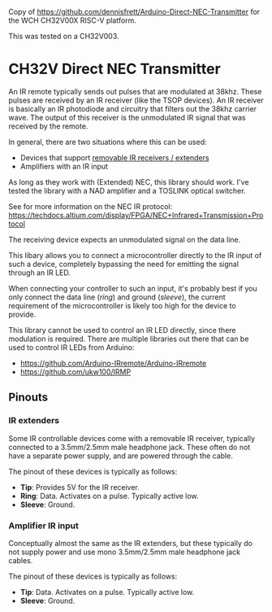 Copy of https://github.com/dennisfrett/Arduino-Direct-NEC-Transmitter for the WCH CH32V00X RISC-V platform.

This was tested on a CH32V003.

# CH32V Direct NEC Transmitter
An IR remote typically sends out pulses that are modulated at 38khz.
These pulses are received by an IR receiver (like the TSOP devices). 
An IR receiver is basically an IR photodiode and circuitry that filters out the 38khz carrier wave. The output of this receiver is the unmodulated IR signal that was received by the remote. 

In general, there are two situations where this can be used:
- Devices that support [removable IR receivers / extenders](https://www.google.com/search?q=3.5mm+ir+extender&source=lnms&tbm=isch)
- Amplifiers with an IR input

As long as they work with (Extended) NEC, this library should work. I've tested the library with a NAD amplifier and a TOSLINK optical switcher.

See for more information on the NEC IR protocol: https://techdocs.altium.com/display/FPGA/NEC+Infrared+Transmission+Protocol

The receiving device expects an unmodulated signal on the data line.

This libary allows you to connect a microcontroller directly to the IR input of such a device, completely bypassing the need for emitting the signal through an IR LED.

When connecting your controller to such an input, it's probably best if you only connect the data line (*ring*) and ground (*sleeve*), the current requirement of the microcontroller is likely too high for the device to provide.

This library cannot be used to control an IR LED directly, since there modulation is required.
There are multiple libraries out there that can be used to control IR LEDs from Arduino:
- https://github.com/Arduino-IRremote/Arduino-IRremote
- https://github.com/ukw100/IRMP

## Pinouts

### IR extenders

Some IR controllable devices come with a removable IR receiver, typically connected to a 3.5mm/2.5mm male headphone jack. These often do not have a separate power supply, and are powered through the cable.

The pinout of these devices is typically as follows:
- **Tip**: Provides 5V for the IR receiver.
- **Ring**: Data. Activates on a pulse. Typically active low.
- **Sleeve**: Ground.

### Amplifier IR input

Conceptually almost the same as the IR extenders, but these typically do not supply power and use mono 3.5mm/2.5mm male headphone jack cables.

The pinout of these devices is typically as follows:
- **Tip**: Data. Activates on a pulse. Typically active low.
- **Sleeve**: Ground.
